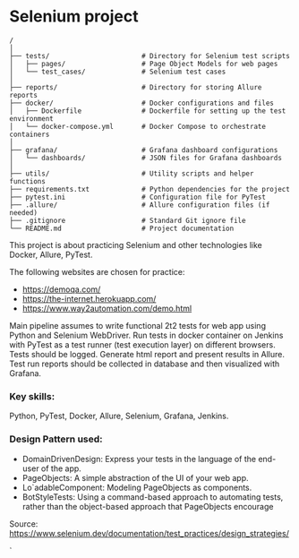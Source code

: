 # Selenium project
```
/
│
├── tests/                       # Directory for Selenium test scripts
│   ├── pages/                   # Page Object Models for web pages
│   └── test_cases/              # Selenium test cases
│
├── reports/                     # Directory for storing Allure reports
├── docker/                      # Docker configurations and files
│   ├── Dockerfile               # Dockerfile for setting up the test environment
│   └── docker-compose.yml       # Docker Compose to orchestrate containers
│
├── grafana/                     # Grafana dashboard configurations
│   └── dashboards/              # JSON files for Grafana dashboards
│
├── utils/                       # Utility scripts and helper functions
├── requirements.txt             # Python dependencies for the project
├── pytest.ini                   # Configuration file for PyTest
├── .allure/                     # Allure configuration files (if needed)
├── .gitignore                   # Standard Git ignore file
└── README.md                    # Project documentation
```
This project is about practicing Selenium and other technologies
like Docker, Allure, PyTest.

The following websites are chosen for practice:
- https://demoqa.com/
- https://the-internet.herokuapp.com/
- https://www.way2automation.com/demo.html

Main pipeline assumes to write functional 2t2 tests for web app
using Python and Selenium WebDriver. Run tests in docker 
container on Jenkins with PyTest as a test runner (test execution layer) on different
browsers. Tests should be logged. Generate html report and present results in Allure. 
Test run reports should be collected in database and then 
visualized with Grafana.

### Key skills:
Python, PyTest, Docker, Allure, Selenium, Grafana, Jenkins.

### Design Pattern used:
- DomainDrivenDesign: Express your tests in the language of the end-user of the app. 
- PageObjects: A simple abstraction of the UI of your web app. 
- Lo`adableComponent: Modeling PageObjects as components. 
- BotStyleTests: Using a command-based approach to automating tests, rather than the object-based approach that PageObjects encourage


Source: https://www.selenium.dev/documentation/test_practices/design_strategies/



`





